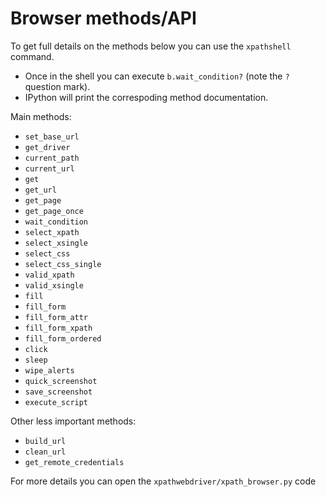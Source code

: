 # Browser methods/API

To get full details on the methods below you can use the `xpathshell` command. 

* Once in the shell you can execute `b.wait_condition?` (note the `?` question mark).
* IPython will print the correspoding method documentation.

Main methods:

* `set_base_url`
* `get_driver`
* `current_path`
* `current_url`
* `get`
* `get_url`
* `get_page`
* `get_page_once`
* `wait_condition`
* `select_xpath`
* `select_xsingle`
* `select_css`
* `select_css_single`
* `valid_xpath`
* `valid_xsingle`
* `fill`
* `fill_form`
* `fill_form_attr`
* `fill_form_xpath`
* `fill_form_ordered`
* `click`
* `sleep`
* `wipe_alerts`
* `quick_screenshot`
* `save_screenshot`
* `execute_script`

Other less important methods:

* `build_url`
* `clean_url`
* `get_remote_credentials`


For more details you can open the `xpathwebdriver/xpath_browser.py` code
